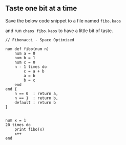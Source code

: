 ## Taste one bit at a time

Save the below code snippet to a file named `fibo.kaos`

and run `chaos fibo.kaos` to have a little bit of taste.

```chaos
// Fibonacci - Space Optimized

num def fibo(num n)
    num a = 0
    num b = 1
    num c = 0
    n - 1 times do
        c = a + b
        a = b
        b = c
    end
end {
    n == 0  : return a,
    n == 1  : return b,
    default : return b
}


num x = 1
20 times do
    print fibo(x)
    x++
end
```
